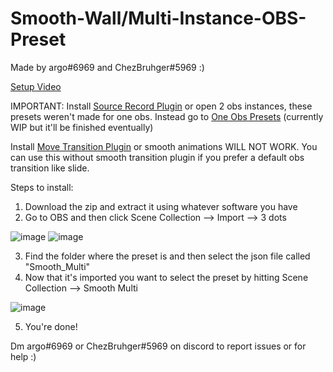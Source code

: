 # Smooth-Wall/Multi-Instance-OBS-Preset
Made by argo#6969 and ChezBruhger#5969 :)

[Setup Video](https://www.youtube.com/watch?v=qfa1HlNF62Y)

IMPORTANT:
Install [Source Record Plugin](https://obsproject.com/forum/resources/source-record.1285/) or open 2 obs instances, these presets weren't made for one obs. Instead go to [One Obs Presets](https://github.com/ChezBruhger/Wall-OBS-Presets-No-Source-Record) (currently WIP but it'll be finished eventually)

Install [Move Transition Plugin](https://obsproject.com/forum/resources/move-transition.913/) or smooth animations WILL NOT WORK.
You can use this without smooth transition plugin if you prefer a default obs transition like slide. 

Steps to install:
1. Download the zip and extract it using whatever software you have
2. Go to OBS and then click Scene Collection --> Import --> 3 dots

![image](https://user-images.githubusercontent.com/105522941/168393988-bfce4d77-5e16-495a-8472-56d2b643e237.png)
![image](https://user-images.githubusercontent.com/105522941/168394078-af55a3bd-e0f0-4879-8ed8-d3c77be177d2.png)


3. Find the folder where the preset is and then select the json file called "Smooth_Multi"
4. Now that it's imported you want to select the preset by hitting Scene Collection --> Smooth Multi

![image](https://user-images.githubusercontent.com/105522941/168394885-f6182780-5901-415f-9485-05c5dc5eedcd.png)

5. You're done!

Dm argo#6969 or ChezBruhger#5969 on discord to report issues or for help :)
